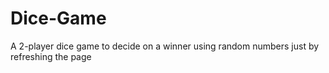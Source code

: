 # Dice-Game
A 2-player dice game to decide on a winner using random numbers just by refreshing the page
